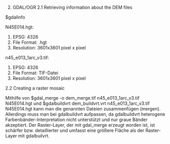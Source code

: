 2. GDAL/OGR
2.1 Retrieving information about the DEM files

$gdalinfo <Dateiname>

N45E014.hgt:
1) EPSG: 4326
2) File Format: .hgt
3) Resolution: 3601x3601 pixel x pixel

n45_e013_1arc_v3.tif:
1) EPSG: 4326
2) File Format: TIF-Datei
3) Resolution: 3601x3601 pixel x pixel

2.2 Creating a raster mosaic

Mithilfe von $gdal_merge -o dem_merge.tif n45_e013_1arc_v3.tif N45E014.hgt und  $gdalbuildvrt dem_buildvrt.vrt n45_e013_1arc_v3.tif N45E014.hgt kann man die genannten 
Dateien zusammenfügen (mergen). Allerdings muss man bei gdalbuildvrt aufpassen, da gdalbuildvrt heterogene Farbenbänder-Interpretation nicht unterstützt und nur graue Bänder akzeptiert.
Der Raster-Layer, der mit gdal_merge erzeugt worden ist, ist schärfer bzw. detaillierter und umfasst eine größere Fläche als der Raster-Layer mit gdalbuilvrt.


